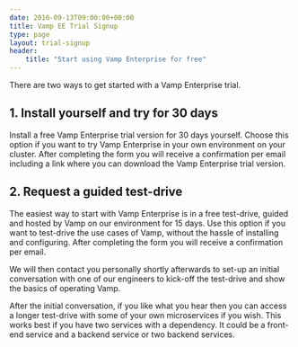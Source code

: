 ```yaml
---
date: 2016-09-13T09:00:00+00:00
title: Vamp EE Trial Signup
type: page
layout: trial-signup
header:
    title: "Start using Vamp Enterprise for free"
---
```

There are two ways to get started with a Vamp Enterprise trial.



## 1. Install yourself and try for 30 days

Install a free Vamp Enterprise trial version for 30 days yourself. Choose this option if you want to try Vamp Enterprise in
your own environment on your cluster. After completing the form you will receive a confirmation per email including a link where you can download the Vamp Enterprise trial version.

## 2. Request a guided test-drive 

The easiest way to start with Vamp Enterprise is in a free test-drive, guided and hosted by Vamp on our environment for 15 days. Use this option if you want to test-drive the use cases of Vamp, without the hassle of installing and configuring. After completing the form you will receive a confirmation per email. 

We will then contact you personally shortly afterwards to set-up an initial conversation with one of our engineers to kick-off the test-drive and show the basics of operating Vamp.

After the initial conversation, if you like what you hear then you can access a longer test-drive with some of your own microservices if you wish. This works best if you have two services with a dependency. It could be a front-end service and a backend service or two backend services.
